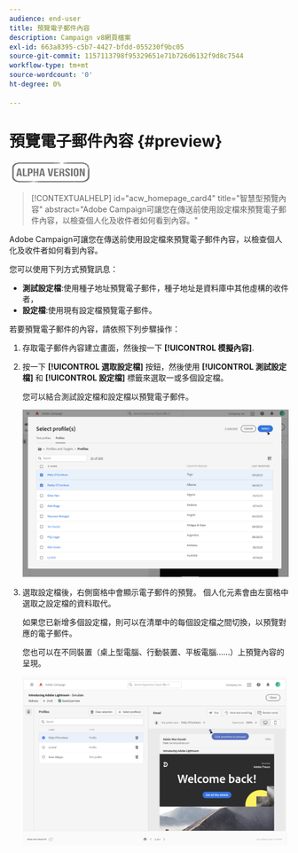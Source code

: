 ```yaml
---
audience: end-user
title: 預覽電子郵件內容
description: Campaign v8網頁檔案
exl-id: 663a8395-c5b7-4427-bfdd-055230f9bc05
source-git-commit: 1157113798f95329651e71b726d6132f9d8c7544
workflow-type: tm+mt
source-wordcount: '0'
ht-degree: 0%

---
```


# 預覽電子郵件內容 {#preview}

![](../assets/do-not-localize/badge.png)

>[!CONTEXTUALHELP]
>id="acw_homepage_card4"
>title="智慧型預覽內容"
>abstract="Adobe Campaign可讓您在傳送前使用設定檔來預覽電子郵件內容，以檢查個人化及收件者如何看到內容。"

Adobe Campaign可讓您在傳送前使用設定檔來預覽電子郵件內容，以檢查個人化及收件者如何看到內容。

您可以使用下列方式預覽訊息：

* **測試設定檔**:使用種子地址預覽電子郵件，種子地址是資料庫中其他虛構的收件者，
* **設定檔**:使用現有設定檔預覽電子郵件。

若要預覽電子郵件的內容，請依照下列步驟操作：

1. 存取電子郵件內容建立畫面，然後按一下 **[!UICONTROL 模擬內容]**.

1. 按一下 **[!UICONTROL 選取設定檔]** 按鈕，然後使用 **[!UICONTROL 測試設定檔]** 和 **[!UICONTROL 設定檔]** 標籤來選取一或多個設定檔。

   您可以結合測試設定檔和設定檔以預覽電子郵件。

   ![](assets/preview-profile.png)

1. 選取設定檔後，右側窗格中會顯示電子郵件的預覽。 個人化元素會由左窗格中選取之設定檔的資料取代。

   如果您已新增多個設定檔，則可以在清單中的每個設定檔之間切換，以預覽對應的電子郵件。

   您也可以在不同裝置（桌上型電腦、行動裝置、平板電腦……）上預覽內容的呈現。

   ![](assets/preview.png)
